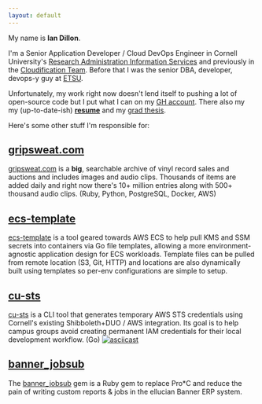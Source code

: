 ```yaml
---
layout: default
---
```


My name is **Ian Dillon**.

I'm a Senior Application Developer / Cloud DevOps Engineer in Cornell University's [Research Administration Information Services](https://ras.research.cornell.edu/RAIS/) and previously in the [Cloudification Team](https://it.cornell.edu/cornell-cloud). Before that I was the senior DBA, developer, devops-y guy at [ETSU](http://www.etsu.edu).

Unfortunately, my work right now doesn't lend itself to pushing a lot of open-source code but I put what I can on my [GH account](https://github.com/ian-d). There also my my (up-to-date-ish) **[resume](/resume/resume.pdf)** and my [grad thesis](http://dc.etsu.edu/etd/1497/).

Here's some other stuff I'm responsible for:

## [gripsweat.com](https://gripsweat.com)
[gripsweat.com](https://gripsweat.com) is a **big**, searchable archive of vinyl record sales and auctions and includes images and audio clips. Thousands of items are added daily and right now there's 10+ million entries along with 500+ thousand audio clips. (Ruby, Python, PostgreSQL, Docker, AWS)

## [ecs-template](https://github.com/CU-CloudCollab/ecs-template)
[ecs-template](https://github.com/CU-CloudCollab/ecs-template) is a tool geared towards AWS ECS to help pull KMS and SSM secrets into containers via Go file templates, allowing a more environment-agnostic application design for ECS workloads. Template files can be pulled from remote location (S3, Git, HTTP) and locations are also dynamically built using templates so per-env configurations are simple to setup.


## [cu-sts](https://github.com/CU-CloudCollab/cu-sts)
[cu-sts](https://github.com/CU-CloudCollab/cu-sts) is a CLI tool that generates temporary AWS STS credentials using Cornell's existing Shibboleth+DUO / AWS integration. Its goal is to help campus groups avoid creating permanent IAM credentials for their local development workflow. (Go)
[![asciicast](https://asciinema.org/a/D5arxi9g6vQaNvV4PY4timHAB.png)](https://asciinema.org/a/D5arxi9g6vQaNvV4PY4timHAB)


## [banner_jobsub](https://github.com/ian-d/banner_jobsub)
The [banner_jobsub](https://github.com/ian-d/banner_jobsub) gem is a Ruby gem to replace Pro*C and reduce the pain of writing custom reports & jobs in the ellucian Banner ERP system.
